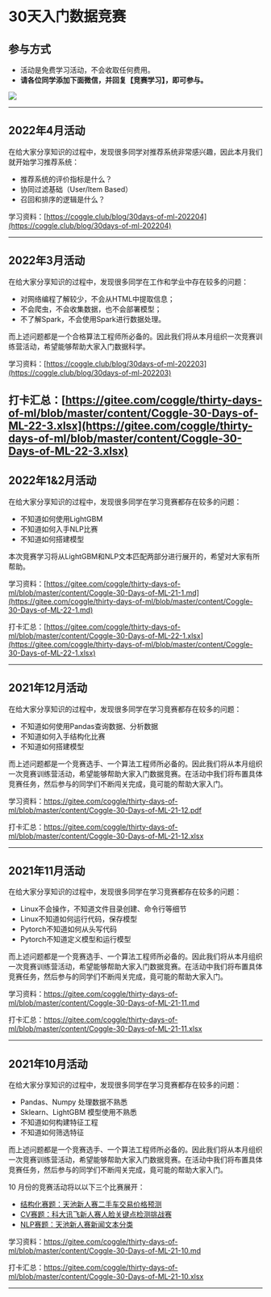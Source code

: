 # 30天入门数据竞赛

## 参与方式

* 活动是免费学习活动，不会收取任何费用。
* **请各位同学添加下面微信，并回复【竞赛学习】，即可参与。**

![](https://cdn.coggle.club/coggle666_qrcode.png)

---

## 2022年4月活动

在给大家分享知识的过程中，发现很多同学对推荐系统非常感兴趣，因此本月我们就开始学习推荐系统：

- 推荐系统的评价指标是什么？
- 协同过滤基础（User/Item Based）
- 召回和排序的逻辑是什么？

学习资料：[https://coggle.club/blog/30days-of-ml-202204](https://coggle.club/blog/30days-of-ml-202204)

---

## 2022年3月活动

在给大家分享知识的过程中，发现很多同学在工作和学业中存在较多的问题：

* 对网络编程了解较少，不会从HTML中提取信息；
* 不会爬虫，不会收集数据，也不会部署模型；
* 不了解Spark，不会使用Spark进行数据处理。


而上述问题都是一个合格算法工程师所必备的。因此我们将从本月组织一次竞赛训练营活动，希望能够帮助大家入门数据科学。

学习资料：[https://coggle.club/blog/30days-of-ml-202203](https://coggle.club/blog/30days-of-ml-202203)

打卡汇总：[https://gitee.com/coggle/thirty-days-of-ml/blob/master/content/Coggle-30-Days-of-ML-22-3.xlsx](https://gitee.com/coggle/thirty-days-of-ml/blob/master/content/Coggle-30-Days-of-ML-22-3.xlsx)
---

## 2022年1&2月活动

在给大家分享知识的过程中，发现很多同学在学习竞赛都存在较多的问题：

- 不知道如何使用LightGBM
- 不知道如何入手NLP比赛
- 不知道如何搭建模型

本次竞赛学习将从LightGBM和NLP文本匹配两部分进行展开的，希望对大家有所帮助。

学习资料：[https://gitee.com/coggle/thirty-days-of-ml/blob/master/content/Coggle-30-Days-of-ML-21-1.md](https://gitee.com/coggle/thirty-days-of-ml/blob/master/content/Coggle-30-Days-of-ML-22-1.md)

打卡汇总：[https://gitee.com/coggle/thirty-days-of-ml/blob/master/content/Coggle-30-Days-of-ML-22-1.xlsx](https://gitee.com/coggle/thirty-days-of-ml/blob/master/content/Coggle-30-Days-of-ML-22-1.xlsx)


---

## 2021年12月活动

在给大家分享知识的过程中，发现很多同学在学习竞赛都存在较多的问题：
- 不知道如何使用Pandas查询数据、分析数据
- 不知道如何入手结构化比赛
- 不知道如何搭建模型

而上述问题都是一个竞赛选手、一个算法工程师所必备的。因此我们将从本月组织一次竞赛训练营活动，希望能够帮助大家入门数据竞赛。在活动中我们将布置具体竞赛任务，然后参与的同学们不断闯关完成，竟可能的帮助大家入门。

学习资料：https://gitee.com/coggle/thirty-days-of-ml/blob/master/content/Coggle-30-Days-of-ML-21-12.pdf

打卡汇总：https://gitee.com/coggle/thirty-days-of-ml/blob/master/content/Coggle-30-Days-of-ML-21-12.xlsx

---

## 2021年11月活动

在给大家分享知识的过程中，发现很多同学在学习竞赛都存在较多的问题：

* Linux不会操作，不知道文件目录创建、命令行等细节
* Linux不知道如何运行代码，保存模型
* Pytorch不知道如何从头写代码
* Pytorch不知道定义模型和运行模型

而上述问题都是一个竞赛选手、一个算法工程师所必备的。因此我们将从本月组织一次竞赛训练营活动，希望能够帮助大家入门数据竞赛。在活动中我们将布置具体竞赛任务，然后参与的同学们不断闯关完成，竟可能的帮助大家入门。

学习资料：https://gitee.com/coggle/thirty-days-of-ml/blob/master/content/Coggle-30-Days-of-ML-21-11.md

打卡汇总：https://gitee.com/coggle/thirty-days-of-ml/blob/master/content/Coggle-30-Days-of-ML-21-11.xlsx

---

## 2021年10月活动

在给大家分享知识的过程中，发现很多同学在学习竞赛都存在较多的问题：

* Pandas、Numpy 处理数据不熟悉
* Sklearn、LightGBM 模型使用不熟悉
* 不知道如何构建特征工程
* 不知道如何筛选特征

而上述问题都是一个竞赛选手、一个算法工程师所必备的。因此我们将从本月组织一次竞赛训练营活动，希望能够帮助大家入门数据竞赛。在活动中我们将布置具体竞赛任务，然后参与的同学们不断闯关完成，竟可能的帮助大家入门。

10 月份的竞赛活动将以以下三个比赛展开：

* [结构化赛题：天池新人赛二手车交易价格预测](https://tianchi.aliyun.com/competition/entrance/231784/introduction)
* [CV赛题：科大讯飞新人赛人脸关键点检测挑战赛](https://challenge.xfyun.cn/topic/info?type=key-points-of-human-face&ch=dw-sq-1)
* [NLP赛题：天池新人赛新闻文本分类](https://tianchi.aliyun.com/competition/entrance/531810/introduction)

学习资料：https://gitee.com/coggle/thirty-days-of-ml/blob/master/content/Coggle-30-Days-of-ML-21-10.md

打卡汇总：https://gitee.com/coggle/thirty-days-of-ml/blob/master/content/Coggle-30-Days-of-ML-21-10.xlsx

---
